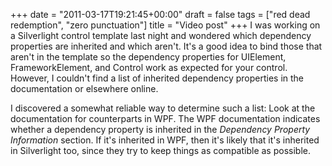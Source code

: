 +++
date = "2011-03-17T19:21:45+00:00"
draft = false
tags = ["red dead redemption", "zero punctuation"]
title = "Video post"
+++
I was working on a Silverlight control template last night and wondered which dependency properties are inherited and which aren't. It's a good idea to bind those that aren't in the template so the dependency properties for UIElement, FrameworkElement, and Control work as expected for your control. However, I couldn't find a list of inherited dependency properties in the documentation or elsewhere online.

I discovered a somewhat reliable way to determine such a list: Look at the documentation for counterparts in WPF. The WPF documentation indicates whether a dependency property is inherited in the *Dependency Property Information* section. If it's inherited in WPF, then it's likely that it's inherited in Silverlight too, since they try to keep things as compatible as possible.